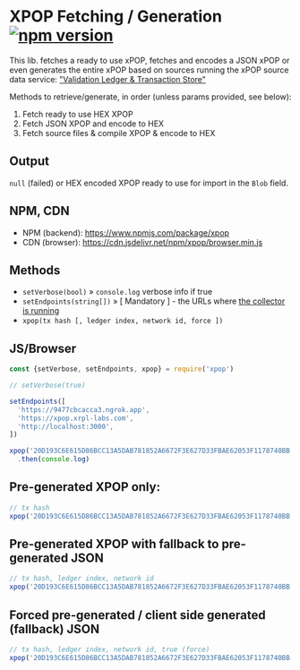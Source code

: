 # XPOP Fetching / Generation [![npm version](https://badge.fury.io/js/xpop.svg)](https://badge.fury.io/js/xpop)

This lib. fetches a ready to use xPOP, fetches and encodes a JSON xPOP or
even generates the entire xPOP based on sources running the xPOP source
data service: ["Validation Ledger & Transaction Store"](https://github.com/Xahau/Validation-Ledger-Tx-Store-to-xPOP)

Methods to retrieve/generate, in order (unless params provided, see below):

1. Fetch ready to use HEX XPOP
2. Fetch JSON XPOP and encode to HEX
3. Fetch source files & compile XPOP & encode to HEX

## Output

`null` (failed) or HEX encoded XPOP ready to use for import in the `Blob` field.

## NPM, CDN

- NPM (backend): https://www.npmjs.com/package/xpop
- CDN (browser): https://cdn.jsdelivr.net/npm/xpop/browser.min.js

## Methods

- `setVerbose(bool)` » `console.log` verbose info if true
- `setEndpoints(string[])` » [ Mandatory ] - the URLs where [the collector is running](https://github.com/Xahau/Validation-Ledger-Tx-Store-to-xPOP)
- `xpop(tx hash [, ledger index, network id, force ])`

## JS/Browser

```javascript
const {setVerbose, setEndpoints, xpop} = require('xpop')

// setVerbose(true)

setEndpoints([
  'https://9477cbcacca3.ngrok.app',
  'https://xpop.xrpl-labs.com',
  'http://localhost:3000',
])

xpop('20D193C6E615D86BCC13A5DAB781852A6672F3E627D33FBAE62053F1178740BB', 41815218, 1, true)
  .then(console.log)
```

## Pre-generated XPOP only:

```javascript
// tx hash
xpop('20D193C6E615D86BCC13A5DAB781852A6672F3E627D33FBAE62053F1178740BB')
```

## Pre-generated XPOP with fallback to pre-generated JSON

```javascript
// tx hash, ledger index, network id
xpop('20D193C6E615D86BCC13A5DAB781852A6672F3E627D33FBAE62053F1178740BB', 41815218, 1)
```

## Forced pre-generated / client side generated (fallback) JSON

```javascript
// tx hash, ledger index, network id, true (force)
xpop('20D193C6E615D86BCC13A5DAB781852A6672F3E627D33FBAE62053F1178740BB', 41815218, 1, true)
```
